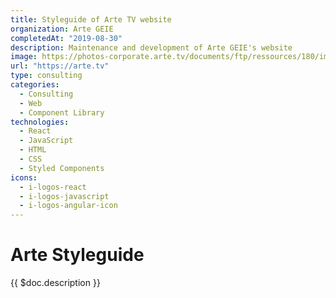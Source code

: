 ```yaml
---
title: Styleguide of Arte TV website
organization: Arte GEIE
completedAt: "2019-08-30"
description: Maintenance and development of Arte GEIE's website
image: https://photos-corporate.arte.tv/documents/ftp/ressources/180/images/logo.png
url: "https://arte.tv"
type: consulting
categories:
  - Consulting
  - Web
  - Component Library
technologies:
  - React
  - JavaScript
  - HTML
  - CSS
  - Styled Components
icons:
  - i-logos-react
  - i-logos-javascript
  - i-logos-angular-icon
---
```


# Arte Styleguide

{{ $doc.description }}